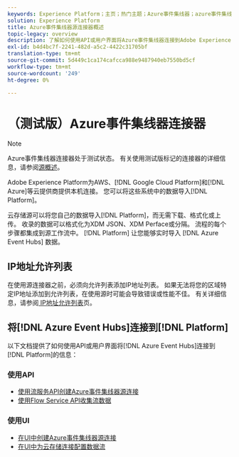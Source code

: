 ```yaml
---
keywords: Experience Platform；主页；热门主题；Azure事件集线器；azure事件集线器；事件集线器；事件集线器
solution: Experience Platform
title: Azure事件集线器源连接器概述
topic-legacy: overview
description: 了解如何使用API或用户界面将Azure事件集线器连接到Adobe Experience Platform。
exl-id: b4d4bc7f-2241-482d-a5c2-4422c31705bf
translation-type: tm+mt
source-git-commit: 5d449c1ca174cafcca988e9487940eb7550bd5cf
workflow-type: tm+mt
source-wordcount: '249'
ht-degree: 0%

---
```


# （测试版）Azure事件集线器连接器

>[!NOTE]
>
>Azure事件集线器连接器处于测试状态。 有关使用测试版标记的连接器的详细信息，请参阅[源概述](../../home.md#terms-and-conditions)。

Adobe Experience Platform为AWS、[!DNL Google Cloud Platform]和[!DNL Azure]等云提供商提供本机连接。 您可以将这些系统中的数据导入[!DNL Platform]。

云存储源可以将您自己的数据导入[!DNL Platform]，而无需下载、格式化或上传。 收录的数据可以格式化为XDM JSON、XDM Perface或分隔。 流程的每个步骤都集成到源工作流中。 [!DNL Platform] 让您能够实时导入 [!DNL Azure Event Hubs] 数据。

## IP地址允许列表

在使用源连接器之前，必须向允许列表添加IP地址列表。 如果无法将您的区域特定IP地址添加到允许列表，在使用源时可能会导致错误或性能不佳。 有关详细信息，请参阅[ IP地址允许列表](../../ip-address-allow-list.md)页。

## 将[!DNL Azure Event Hubs]连接到[!DNL Platform]

以下文档提供了如何使用API或用户界面将[!DNL Azure Event Hubs]连接到[!DNL Platform]的信息：

### 使用API

- [使用流服务API创建Azure事件集线器源连接](../../tutorials/api/create/cloud-storage/eventhub.md)
- [使用Flow Service API收集流数据](../../tutorials/api/collect/streaming.md)

### 使用UI

- [在UI中创建Azure事件集线器源连接](../../tutorials/ui/create/cloud-storage/eventhub.md)
- [在UI中为云存储连接配置数据流](../../tutorials/ui/dataflow/streaming/cloud-storage-streaming.md)
